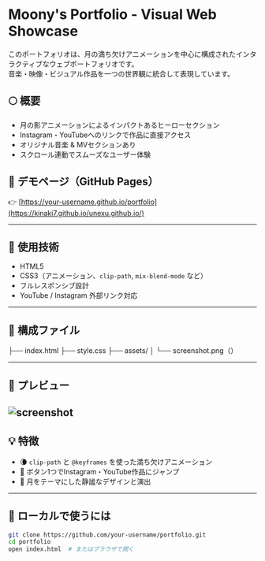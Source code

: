 # Moony's Portfolio - Visual Web Showcase

このポートフォリオは、月の満ち欠けアニメーションを中心に構成されたインタラクティブなウェブポートフォリオです。  
音楽・映像・ビジュアル作品を一つの世界観に統合して表現しています。

## 🌕 概要

- 月の影アニメーションによるインパクトあるヒーローセクション
- Instagram・YouTubeへのリンクで作品に直接アクセス
- オリジナル音楽 & MVセクションあり
- スクロール連動でスムーズなユーザー体験

## 🔗 デモページ（GitHub Pages）

👉 [https://your-username.github.io/portfolio](https://kinaki7.github.io/unexu.github.io/)



---

## 🎨 使用技術

- HTML5
- CSS3（アニメーション、`clip-path`, `mix-blend-mode` など）
- フルレスポンシブ設計
- YouTube / Instagram 外部リンク対応

---

## 📂 構成ファイル
├── index.html
├── style.css
├── assets/
│ └── screenshot.png（）


---

## 📸 プレビュー

![screenshot](./assets/screenshot.png)
---

## 💡 特徴

- 🌘 `clip-path` と `@keyframes` を使った満ち欠けアニメーション
- 🔗 ボタン1つでInstagram・YouTube作品にジャンプ
- 🌌 月をテーマにした静謐なデザインと演出

---

## 🚀 ローカルで使うには

```bash
git clone https://github.com/your-username/portfolio.git
cd portfolio
open index.html  # またはブラウザで開く


